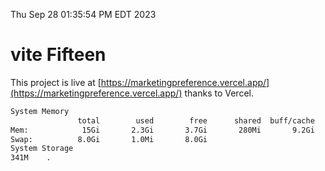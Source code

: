 Thu Sep 28 01:35:54 PM EDT 2023

# vite Fifteen


This project is live at [https://marketingpreference.vercel.app/](https://marketingpreference.vercel.app/) thanks to Vercel.

```bash
System Memory
               total        used        free      shared  buff/cache   available
Mem:            15Gi       2.3Gi       3.7Gi       280Mi       9.2Gi        12Gi
Swap:          8.0Gi       1.0Mi       8.0Gi
System Storage
341M	.
